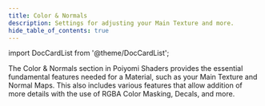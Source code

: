 ```yaml
---
title: Color & Normals
description: Settings for adjusting your Main Texture and more.
hide_table_of_contents: true
---
```

import DocCardList from '@theme/DocCardList';

The Color & Normals section in Poiyomi Shaders provides the essential fundamental features needed for a Material, such as your Main Texture and Normal Maps. This also includes various features that allow addition of more details with the use of RGBA Color Masking, Decals, and more.

<DocCardList />
